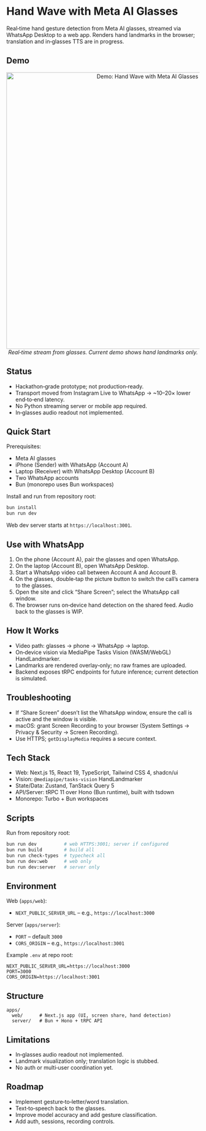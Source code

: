 # Hand Wave with Meta AI Glasses

Real‑time hand gesture detection from Meta AI glasses, streamed via WhatsApp Desktop to a web app. Renders hand landmarks in the browser; translation and in‑glasses TTS are in progress.

## Demo

<div align="center">
<a href="https://www.youtube.com/watch?v=ZncD5yy729c">
<img src="https://img.youtube.com/vi/ZncD5yy729c/0.jpg" alt="Demo: Hand Wave with Meta AI Glasses" width="720" />
</a>
<br />
<em>Real‑time stream from glasses. Current demo shows hand landmarks only.</em>
</div>

## Status

- Hackathon‑grade prototype; not production‑ready.
- Transport moved from Instagram Live to WhatsApp → ~10–20× lower end‑to‑end latency.
- No Python streaming server or mobile app required.
- In‑glasses audio readout not implemented.

## Quick Start

Prerequisites:
- Meta AI glasses
- iPhone (Sender) with WhatsApp (Account A)
- Laptop (Receiver) with WhatsApp Desktop (Account B)
- Two WhatsApp accounts
- Bun (monorepo uses Bun workspaces)

Install and run from repository root:
```bash
bun install
bun run dev
```
Web dev server starts at `https://localhost:3001`.

## Use with WhatsApp

1. On the phone (Account A), pair the glasses and open WhatsApp.
2. On the laptop (Account B), open WhatsApp Desktop.
3. Start a WhatsApp video call between Account A and Account B.
4. On the glasses, double‑tap the picture button to switch the call’s camera to the glasses.
5. Open the site and click “Share Screen”; select the WhatsApp call window.
6. The browser runs on‑device hand detection on the shared feed. Audio back to the glasses is WIP.

## How It Works

- Video path: glasses → phone → WhatsApp → laptop.
- On‑device vision via MediaPipe Tasks Vision (WASM/WebGL) HandLandmarker.
- Landmarks are rendered overlay‑only; no raw frames are uploaded.
- Backend exposes tRPC endpoints for future inference; current detection is simulated.

## Troubleshooting

- If “Share Screen” doesn’t list the WhatsApp window, ensure the call is active and the window is visible.
- macOS: grant Screen Recording to your browser (System Settings → Privacy & Security → Screen Recording).
- Use HTTPS; `getDisplayMedia` requires a secure context.

## Tech Stack

- Web: Next.js 15, React 19, TypeScript, Tailwind CSS 4, shadcn/ui
- Vision: `@mediapipe/tasks-vision` HandLandmarker
- State/Data: Zustand, TanStack Query 5
- API/Server: tRPC 11 over Hono (Bun runtime), built with tsdown
- Monorepo: Turbo + Bun workspaces

## Scripts

Run from repository root:
```bash
bun run dev          # web HTTPS:3001; server if configured
bun run build        # build all
bun run check-types  # typecheck all
bun run dev:web      # web only
bun run dev:server   # server only
```

## Environment

Web (`apps/web`):
- `NEXT_PUBLIC_SERVER_URL` – e.g., `https://localhost:3000`

Server (`apps/server`):
- `PORT` – default `3000`
- `CORS_ORIGIN` – e.g., `https://localhost:3001`

Example `.env` at repo root:
```
NEXT_PUBLIC_SERVER_URL=https://localhost:3000
PORT=3000
CORS_ORIGIN=https://localhost:3001
```

## Structure

```
apps/
  web/      # Next.js app (UI, screen share, hand detection)
  server/   # Bun + Hono + tRPC API
```

## Limitations

- In‑glasses audio readout not implemented.
- Landmark visualization only; translation logic is stubbed.
- No auth or multi‑user coordination yet.

## Roadmap

- Implement gesture‑to‑letter/word translation.
- Text‑to‑speech back to the glasses.
- Improve model accuracy and add gesture classification.
- Add auth, sessions, recording controls.

